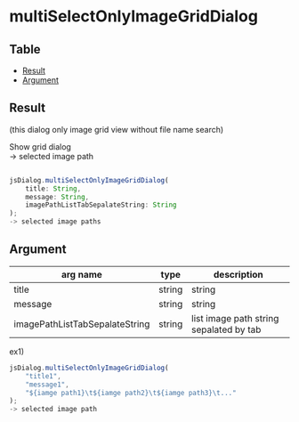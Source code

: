 # multiSelectOnlyImageGridDialog


Table
-----------------

* [Result](#overview)
* [Argument](#argument)


## Result

(this dialog only image grid view without file name search)

Show grid dialog    
-> selected image path


```js.js

jsDialog.multiSelectOnlyImageGridDialog(
	title: String,
	message: String,
	imagePathListTabSepalateString: String
);
-> selected image paths
```

## Argument

| arg name | type | description |
| -------- | -------- | -------- |
| title | string | string |
| message | string | string |
| imagePathListTabSepalateString | string | list image path string sepalated by tab |

ex1)

```js.js
jsDialog.multiSelectOnlyImageGridDialog(
	"title1",
	"message1",
	"${iamge path1}\t${iamge path2}\t${iamge path3}\t..."
);
-> selected image path
```
